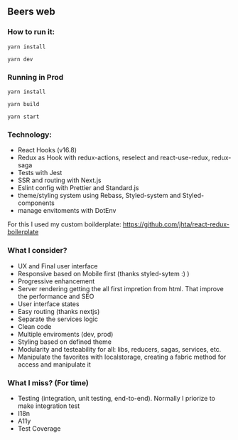 ## Beers web 

### How to run it:

`yarn install`

`yarn dev`

### Running in Prod

`yarn install`

`yarn build`

`yarn start`


### Technology:

* React Hooks (v16.8)
* Redux as Hook with redux-actions, reselect and react-use-redux, redux-saga
* Tests with Jest
* SSR and routing with Next.js
* Eslint config with Prettier and Standard.js
* theme/styling system using Rebass, Styled-system and Styled-components
* manage envitoments with DotEnv

For this I used my custom boilderplate: https://github.com/jhta/react-redux-boilerplate


### What I consider?

* UX and Final user interface
* Responsive based on Mobile first (thanks styled-sytem :) )
* Progressive enhancement
* Server rendering getting the all first impretion from html. That improve the performance and SEO
* User interface states
* Easy routing (thanks nextjs)
* Separate the services logic
* Clean code
* Multiple enviroments (dev, prod)
* Styling based on defined theme
* Modularity and testeability for all: libs, reducers, sagas, services, etc.
* Manipulate the favorites with localstorage, creating a fabric method for access and manipulate it

### What I miss? (For time)
* Testing (integration, unit testing, end-to-end). Normally I priorize to make integration test
* I18n
* A11y
* Test Coverage



